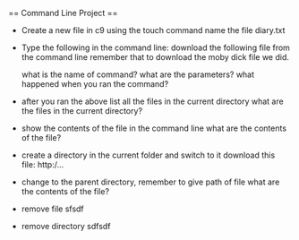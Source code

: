 == Command Line Project ==

- Create a new file in c9 using the touch command name the file diary.txt

- Type the following in the command line:
  download the following file from the command line remember that to download the moby dick file we did.

  what is the name of command?
  what are the parameters?
  what happened when you ran the command?

- after you ran the above list all the files in the current directory
  what are the files in the current directory?

- show the contents of the file in the command line
  what are the contents of the file?

- create a directory in the current folder and switch to it
  download this file: http:/...

- change to the parent directory, remember to give path of file
  what are the contents of the file?

- remove file sfsdf

- remove directory sdfsdf

